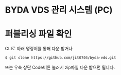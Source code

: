 # BYDA VDS 관리 시스템 (PC)

# 퍼블리싱 파일 확인
CLI로 아래 명령어를 통해 다운 받거나
```
$ git clone https://github.com/jit0704/byda-vds.git
```
또는 우측 상단 Code버튼 눌러서 zip파일 다운 받으면 됩니다.